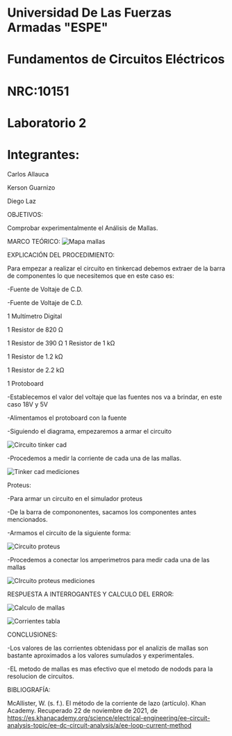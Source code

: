 # Universidad De Las Fuerzas Armadas "ESPE"

# Fundamentos de Circuitos Eléctricos 
# NRC:10151
# Laboratorio 2

 # Integrantes:
 Carlos Allauca
 
 Kerson Guarnizo
 
 Diego Laz

OBJETIVOS:

Comprobar experimentalmente el Análisis de Mallas.

MARCO TEÓRICO:
![Mapa mallas](https://user-images.githubusercontent.com/93835463/142966678-4ec6992e-47d2-4e53-ac86-529ee22023db.png)

EXPLICACIÓN DEL PROCEDIMIENTO:

Para empezar a realizar el circuito en tinkercad debemos extraer de la barra de componentes lo que necesitemos que en este caso es:

-Fuente de Voltaje de C.D.

-Fuente de Voltaje de C.D.

1 Multímetro Digital

1 Resistor de 820 Ω

1 Resistor de 390 Ω
1 Resistor de 1 kΩ

1 Resistor de 1.2 kΩ

1 Resistor de 2.2 kΩ

1 Protoboard

-Establecemos el valor del voltaje que las fuentes nos va a brindar, en este caso 18V y 5V

-Alimentamos el protoboard con la fuente

-Siguiendo el diagrama, empezaremos a armar el circuito 

![Circuito tinker cad](https://user-images.githubusercontent.com/93835463/142962381-0df1386a-c19f-46da-8941-43d336c61ec8.png)

-Procedemos a medir la corriente de cada una de las mallas.

![Tinker cad mediciones](https://user-images.githubusercontent.com/93835463/142962670-544b1b0e-9634-4a3d-9210-35a220fca0dc.png)



Proteus:

-Para armar un circuito en el simulador proteus

-De la barra de compononentes, sacamos los componentes antes mencionados.

-Armamos el circuito de la siguiente forma:

![Circuito proteus](https://user-images.githubusercontent.com/93835463/142962162-e4ed3470-da7f-4b4d-ba52-2843efbeaaa6.png)

-Procedemos a conectar los amperimetros para medir cada una de las mallas 

![CIrcuito proteus mediciones](https://user-images.githubusercontent.com/93835463/142962246-dab44e03-c8cb-44ad-ab86-35cc53ef4198.png)

RESPUESTA A INTERROGANTES Y CALCULO DEL ERROR:

![Calculo de mallas](https://user-images.githubusercontent.com/93835463/142962952-0109a270-6b96-498a-9031-29f8fbe0ec32.jpg)

![Corrientes tabla](https://user-images.githubusercontent.com/93835463/142963476-45e9f37c-a174-45ea-b212-8905a8606440.png)

CONCLUSIONES:

-Los valores de las corrientes obtenidass por el analizis de mallas son bastante aproximados a los valores sumulados y experimentales. 

-EL metodo de mallas es mas efectivo que el metodo de nodods para la resolucion de circuitos.


BIBLIOGRAFÍA:

McAllister, W. (s. f.). El método de la corriente de lazo (artículo). Khan Academy. Recuperado 22 de noviembre de 2021, de https://es.khanacademy.org/science/electrical-engineering/ee-circuit-analysis-topic/ee-dc-circuit-analysis/a/ee-loop-current-method

